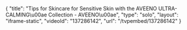 {
    "title": "Tips for Skincare for Sensitive Skin with the AVEENO ULTRA-CALMING\u00ae Collection - AVEENO\u00ae",
    "type": "solo",
    "layout": "iframe-static",
    "videoId": "137286142",
    "url": "\/tvpembed\/137286142"
}